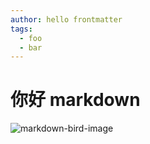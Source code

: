 ```yaml
---
author: hello frontmatter
tags:
  - foo
  - bar
---
```


# 你好 markdown

![markdown-bird-image](../images/bird.png)